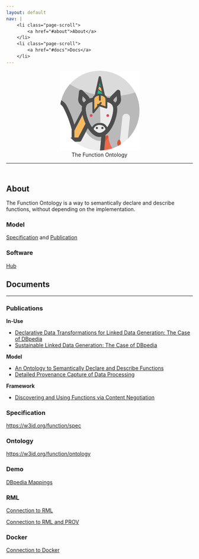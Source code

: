 ```yaml
---
layout: default
nav: |
    <li class="page-scroll">
        <a href="#about">About</a>
    </li>
    <li class="page-scroll">
        <a href="#docs">Docs</a>
    </li>
---
```


<!-- Header -->
<header>
    <div class="container">
        <div class="row">
            <div class="col-lg-12">
                <img class="img-responsive" src="img/fno_favicon.png" alt="">
                <div class="intro-text">
                    <span class="name">The Function Ontology</span>
                    <hr class="star-light">
                    <!--<span class="skills">Web Developer - Graphic Artist - User Experience Designer</span>-->
                </div>
            </div>
        </div>
    </div>
</header>

<!-- About Section -->
<section id="about">
    <div class="container">
        <div class="row">
            <div class="col-lg-12 text-center">
                <h2>About</h2>
            </div>
        </div>
        <div class="row">
            <div class="col-lg-8 col-lg-offset-2">
                <p>The Function Ontology is a way to semantically declare and describe functions, without depending on the implementation.</p>
            </div>
        </div>
        <div class="row">
            <div class="col-lg-8 col-lg-offset-2">
                <div class="flex-container">
                    <div class="flex-item">
                        <h3>Model</h3>
                        <p>
                            <a href="https://w3id.org/function/spec" target="_blank">Specification</a>
                            and
                            <a href="http://2016.eswc-conferences.org/sites/default/files/papers/Accepted%20Posters%20and%20Demos/ESWC2016_POSTER_An_Ontology_to_Semantically_Declare_Describe_Functions.pdf" target="_blank">Publication</a>
                        </p>
                    </div>
                    <div class="flex-item">
                        <h3>Software</h3>
                        <p>
                            <a href="https://fno.io/hub/" target="_blank">Hub</a>
                        </p>
                    </div>
                </div>
            </div>
        </div>
    </div>
</section>

<!-- Portfolio Grid Section -->
<section class="success" id="docs">
    <div class="container">
        <div class="row">
            <div class="col-lg-12 text-center">
                <h2>Documents</h2>
                <hr class="star-light">
            </div>
        </div>
        <div class="row">
            <div class="col-lg-4 portfolio-item">
                <h3><i class="fa fa-book"></i> Publications</h3>
                <p><strong>In-Use</strong></p>
                <ul>
                    <li><a href="https://link.springer.com/chapter/10.1007/978-3-319-58451-5_3">Declarative Data
                        Transformations for Linked Data Generation: The Case of DBpedia</a></li>
                    <li><a href="https://doi.org/10.1007/978-3-319-68204-4_28">Sustainable Linked Data Generation: The Case of DBpedia</a></li>
                </ul>
                <p><strong>Model</strong></p>
                <ul>
                    <li>
                        <a href="http://2016.eswc-conferences.org/sites/default/files/papers/Accepted%20Posters%20and%20Demos/ESWC2016_POSTER_An_Ontology_to_Semantically_Declare_Describe_Functions.pdf"
                           target="_blank">An Ontology to Semantically Declare and Describe Functions</a></li>
                    <li><a href="http://ceur-ws.org/Vol-1931/paper-05.pdf" target="_blank">Detailed Provenance
                        Capture of Data Processing</a></li>
                </ul>
                <p><strong>Framework</strong></p>
                <ul>
                    <li><a href="http://ceur-ws.org/Vol-1690/paper110.pdf">Discovering and Using Functions via
                        Content Negotiation</a></li>
                </ul>
            </div>
            <div class="col-lg-4">
                <div class="row">
                    <div class="portfolio-item">
                        <h3><i class="fa fa-file-text-o"></i> Specification</h3>
                        <p><a href="https://w3id.org/function/spec">https://w3id.org/function/spec</a></p>
                    </div>
                    <div class="portfolio-item">
                        <h3><i class="fa fa-file-text"></i> Ontology</h3>
                        <p><a href="https://w3id.org/function/ontology">https://w3id.org/function/ontology</a></p>
                    </div>
                </div>
            </div>
            <div class="col-lg-4">
                <div class="row">
                    <div class="portfolio-item">
                        <h3><i class="fa fa-cogs"></i> Demo</h3>
                        <p><a href="https://fnoio.github.io/dbpedia-demo/">DBpedia Mappings</a></p>
                    </div>
                    <div class="portfolio-item">
                        <h3><i class="fa fa-cogs"></i> RML</h3>
                        <p><a href="/rml/">Connection to RML</a></p>
                        <p><a href="/prov/">Connection to RML and PROV</a></p>
                    </div>
                    <div class="portfolio-item">
                        <h3><i class="fa fa-cogs"></i> Docker</h3>
                        <p><a href="http://ceur-ws.org/Vol-1963/paper528.pdf" target="_blank">Connection to Docker</a></p>
                    </div>
                </div>
            </div>
        </div>
    </div>
</section>
